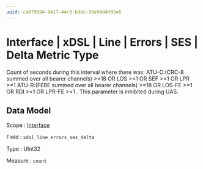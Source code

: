 ```yaml
---
uuid: ca079994-9417-44c8-bddc-95e94d4f85e6
---
```

# Interface | xDSL | Line | Errors | SES | Delta Metric Type

Count of seconds during this interval where there was:
ATU-C:(CRC-8 summed over all bearer channels) >=18 OR
LOS >=1 OR SEF >=1 OR LPR >=1
ATU-R:(FEBE summed over all bearer channels) >=18 OR
LOS-FE >=1 OR RDI >=1 OR LPR-FE >=1 .
This parameter is inhibited during UAS.

## Data Model

Scope
: [Interface](../../../../../metric-scopes-reference/interface.md)

Field
: `xdsl_line_errors_ses_delta`

Type
: UInt32

Measure
: `count`

